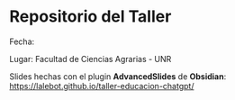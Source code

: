 # Repositorio del Taller

Fecha:

Lugar: Facultad de Ciencias Agrarias - UNR

Slides hechas con el plugin __AdvancedSlides__ de __Obsidian__: https://lalebot.github.io/taller-educacion-chatgpt/

